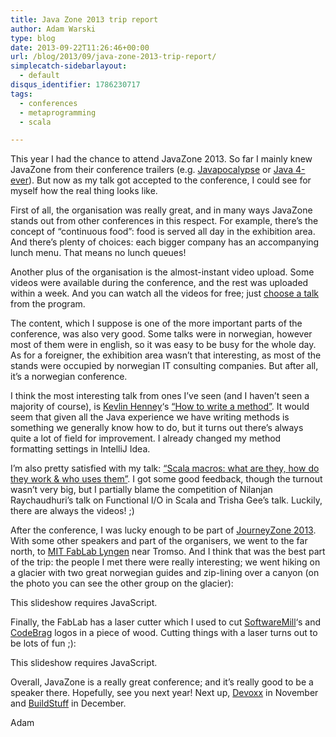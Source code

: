```yaml
---
title: Java Zone 2013 trip report
author: Adam Warski
type: blog
date: 2013-09-22T11:26:46+00:00
url: /blog/2013/09/java-zone-2013-trip-report/
simplecatch-sidebarlayout:
  - default
disqus_identifier: 1786230717
tags:
  - conferences
  - metaprogramming
  - scala

---
```

This year I had the chance to attend JavaZone 2013. So far I mainly knew JavaZone from their conference trailers (e.g. [Javapocalypse][1] or [Java 4-ever][2]). But now as my talk got accepted to the conference, I could see for myself how the real thing looks like.

First of all, the organisation was really great, and in many ways JavaZone stands out from other conferences in this respect. For example, there&#8217;s the concept of &#8220;continuous food&#8221;: food is served all day in the exhibition area. And there&#8217;s plenty of choices: each bigger company has an accompanying lunch menu. That means no lunch queues!

Another plus of the organisation is the almost-instant video upload. Some videos were available during the conference, and the rest was uploaded within a week. And you can watch all the videos for free; just [choose a talk][3] from the program. 

The content, which I suppose is one of the more important parts of the conference, was also very good. Some talks were in norwegian, however most of them were in english, so it was easy to be busy for the whole day. As for a foreigner, the exhibition area wasn&#8217;t that interesting, as most of the stands were occupied by norwegian IT consulting companies. But after all, it&#8217;s a norwegian conference.

I think the most interesting talk from ones I&#8217;ve seen (and I haven&#8217;t seen a majority of course), is [Kevlin Henney][4]&#8216;s [&#8220;How to write a method&#8221;][5]. It would seem that given all the Java experience we have writing methods is something we generally know how to do, but it turns out there&#8217;s always quite a lot of field for improvement. I already changed my method formatting settings in IntelliJ Idea.

I&#8217;m also pretty satisfied with my talk: [&#8220;Scala macros: what are they, how do they work & who uses them&#8221;][6]. I got some good feedback, though the turnout wasn&#8217;t very big, but I partially blame the competition of Nilanjan Raychaudhuri&#8217;s talk on Functional I/O in Scala and Trisha Gee&#8217;s talk. Luckily, there are always the videos! ;)

After the conference, I was lucky enough to be part of [JourneyZone 2013][7]. With some other speakers and part of the organisers, we went to the far north, to [MIT FabLab Lyngen][8] near Tromso. And I think that was the best part of the trip: the people I met there were really interesting; we went hiking on a glacier with two great norwegian guides and zip-lining over a canyon (on the photo you can see the other group on the glacier):

<p class="jetpack-slideshow-noscript robots-nocontent">
  This slideshow requires JavaScript.
</p>

<div id="gallery-1094-1-slideshow" class="jetpack-slideshow-window jetpack-slideshow jetpack-slideshow-black" data-trans="fade" data-autostart="1" data-gallery="[{&quot;src&quot;:&quot;http:\/\/www.warski.org\/blog\/wp-content\/uploads\/2013\/09\/IMG_2859.jpg&quot;,&quot;id&quot;:&quot;1096&quot;,&quot;title&quot;:&quot;IMG_2859&quot;,&quot;alt&quot;:&quot;&quot;,&quot;caption&quot;:&quot;&quot;,&quot;itemprop&quot;:&quot;image&quot;}]" itemscope itemtype="https://schema.org/ImageGallery">
</div>

Finally, the FabLab has a laser cutter which I used to cut [SoftwareMill][9]&#8216;s and [CodeBrag][10] logos in a piece of wood. Cutting things with a laser turns out to be lots of fun ;):

<p class="jetpack-slideshow-noscript robots-nocontent">
  This slideshow requires JavaScript.
</p>

<div id="gallery-1094-2-slideshow" class="jetpack-slideshow-window jetpack-slideshow jetpack-slideshow-black" data-trans="fade" data-autostart="1" data-gallery="[{&quot;src&quot;:&quot;http:\/\/www.warski.org\/blog\/wp-content\/uploads\/2013\/09\/IMG_2878.jpg&quot;,&quot;id&quot;:&quot;1095&quot;,&quot;title&quot;:&quot;IMG_2878&quot;,&quot;alt&quot;:&quot;&quot;,&quot;caption&quot;:&quot;&quot;,&quot;itemprop&quot;:&quot;image&quot;}]" itemscope itemtype="https://schema.org/ImageGallery">
</div>

Overall, JavaZone is a really great conference; and it&#8217;s really good to be a speaker there. Hopefully, see you next year! Next up, [Devoxx][11] in November and [BuildStuff][12] in December.

Adam

 [1]: http://www.youtube.com/watch?v=E3418SeWZfQ
 [2]: http://www.youtube.com/watch?v=kLO1djacsfg
 [3]: http://jz13.java.no/program.html
 [4]: https://twitter.com/KevlinHenney
 [5]: http://jz13.java.no/presentation.html?id=2a76ea4d
 [6]: http://jz13.java.no/presentation.html?id=599d10a1
 [7]: http://jz13.java.no/journeyzone.html
 [8]: https://www.google.com/maps/preview#!q=Lyngen+Forskningsstiftelse+Mit&data=!4m10!1m9!4m8!1m3!1d11676!2d20.195258!3d69.494128!3m2!1i1440!2i802!4f13.1
 [9]: https://softwaremill.com/
 [10]: http://www.codebrag.com/
 [11]: http://devoxx.com/
 [12]: http://buildstuff.lt/
